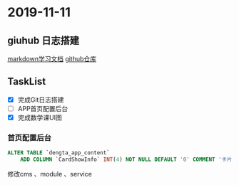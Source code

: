 
# 2019-11-11 
## giuhub 日志搭建

[markdown学习文档](http://xianbai.me/learn-md/article/about/readme.html)
[github仓库](https://github.com/zheng-weiping/MyNotes/)

## TaskList
- [X] 完成Git日志搭建
- [ ] APP首页配置后台
- [X] 完成数学课UI图

### 首页配置后台

```sql
ALTER TABLE `dengta_app_content`
	ADD COLUMN `CardShowInfo` INT(4) NOT NULL DEFAULT '0' COMMENT '卡片展示信息（000不展示 001课程标题010课程简介100标签）' AFTER `ModuleType`
```
修改cms 、module 、service


